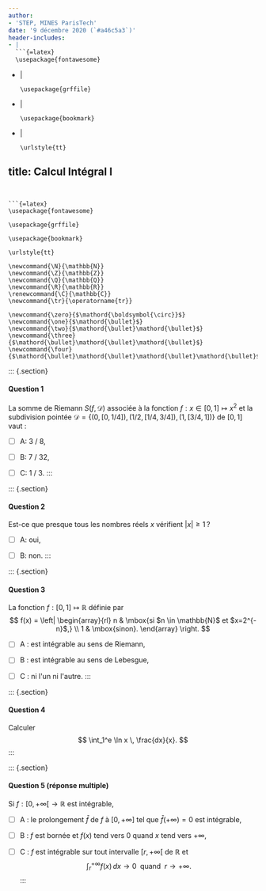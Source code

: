```yaml
---
author:
- 'STEP, MINES ParisTech'
date: '9 décembre 2020 (`#a46c5a3`)'
header-includes:
- |
  ```{=latex}
  \usepackage{fontawesome}
  ```
- |
  ```{=latex}
  \usepackage{grffile}
  ```
- |
  ```{=latex}
  \usepackage{bookmark}
  ```
- |
  ```{=latex}
  \urlstyle{tt}
  ```
title: Calcul Intégral I
---
```


```{=latex}
\usepackage{fontawesome}
```

```{=latex}
\usepackage{grffile}
```

```{=latex}
\usepackage{bookmark}
```

```{=latex}
\urlstyle{tt}
```

```{=tex}
\newcommand{\N}{\mathbb{N}}
\newcommand{\Z}{\mathbb{Z}}
\newcommand{\Q}{\mathbb{Q}}
\newcommand{\R}{\mathbb{R}}
\renewcommand{\C}{\mathbb{C}}
\newcommand{\tr}{\operatorname{tr}}
```
```{=tex}
\newcommand{\zero}{$\mathord{\boldsymbol{\circ}}$}
\newcommand{\one}{$\mathord{\bullet}$}
\newcommand{\two}{$\mathord{\bullet}\mathord{\bullet}$}
\newcommand{\three}{$\mathord{\bullet}\mathord{\bullet}\mathord{\bullet}$}
\newcommand{\four}{$\mathord{\bullet}\mathord{\bullet}\mathord{\bullet}\mathord{\bullet}$}
```
::: {.section}
#### Question 1

La somme de Riemann $S(f, \mathcal{D})$ associée à la fonction
$f: x \in [0,1] \mapsto x^2$ et la subdivision pointée
$\mathcal{D} = \{(0,[0,1/4]), (1/2, [1/4, 3/4]), (1, [3/4,1])\}$ de
$[0, 1]$ vaut :

-   [ ] A: 3 / 8,

-   [ ] B: 7 / 32,

-   [ ] C: 1 / 3.
:::

::: {.section}
#### Question 2

Est-ce que presque tous les nombres réels $x$ vérifient $|x| \geq 1$ ?

-   [ ] A: oui,

-   [ ] B: non.
:::

::: {.section}
#### Question 3

La fonction $f: [0, 1] \mapsto \mathbb{R}$ définie par $$
f(x) = \left|
\begin{array}{rl}
n & \mbox{si $n \in \mathbb{N}$ et $x=2^{-n}$,} \\
1 & \mbox{sinon}.
\end{array}
\right.
$$

-   [ ] A : est intégrable au sens de Riemann,

-   [ ] B : est intégrable au sens de Lebesgue,

-   [ ] C : ni l'un ni l'autre.
:::

::: {.section}
#### Question 4

Calculer $$
\int_1^e \ln x \, \frac{dx}{x}.
$$
:::

::: {.section}
#### Question 5 (réponse multiple)

Si $f: \left[0, +\infty\right[ \to \mathbb{R}$ est intégrable,

-   [ ] A : le prolongement $\bar{f}$ de $f$ à $\left[0, +\infty\right]$
    tel que $\bar{f}(+\infty) = 0$ est intégrable,

-   [ ] B : $f$ est bornée et $f(x)$ tend vers $0$ quand $x$ tend vers
    $+ \infty$,

-   [ ] C : $f$ est intégrable sur tout intervalle
    $\left[r, +\infty\right[$ de $\mathbb{R}$ et
    $$\int_r^{+\infty} f(x) \, dx \to 0 \; \mbox{ quand } \; r \to +\infty.$$
:::
